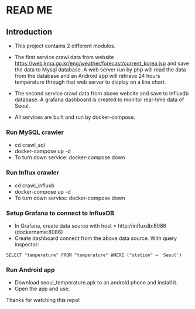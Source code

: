# READ ME

## Introduction
- This project contains 2 different modules.
- The first service crawl data from website https://web.kma.go.kr/eng/weather/forecast/current_korea.jsp and save the data to Mysql database. A web server run by php will read the data from the database and an Android app will retrieve 24 hours temperature through that web server to display on a line chart.

- The second service crawl data from above website and save to influxdb database. A grafana dashboard is created to monitor real-time data of Seoul.

- All services are built and run by docker-compose.

### Run MySQL crawler
- cd crawl_sql
- docker-compose up -d
- To turn down service: docker-compose down

### Run Influx crawler
- cd crawl_influxb
- docker-compose up -d
- To turn down service: docker-compose down

### Setup Grafana to connect to InfluxDB
- In Grafana, create data source with host = http://influxdb:8086 (dockername:8086)
- Create dashboard connect from the above data source. With query inspector: 
```
SELECT "temperature" FROM "temperature" WHERE ("station" = 'Seoul')
```

### Run Android app
- Download seoul_temperature.apk to an android phone and install it.
- Open the app and use.



Thanks for watching this repo!

